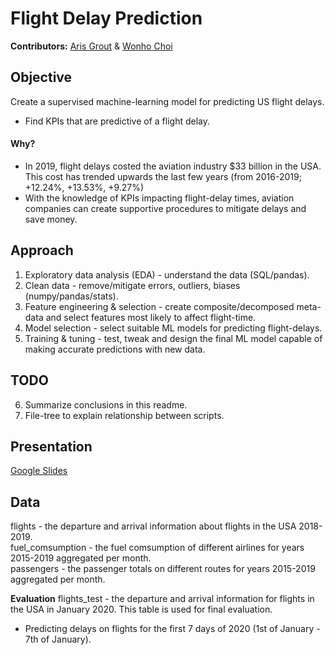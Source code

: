 # Flight Delay Prediction
**Contributors:** [Aris Grout](https://github.com/arisgrout) & [Wonho Choi](https://github.com/Wonhochoi123)

## Objective
Create a supervised machine-learning model for predicting US flight delays.
* Find KPIs that are predictive of a flight delay.

#### Why?
* In 2019, flight delays costed the aviation industry $33 billion in the USA. This cost has trended upwards the last few years (from 2016-2019; +12.24%, +13.53%, +9.27%)
* With the knowledge of KPIs impacting flight-delay times, aviation companies can create supportive procedures to mitigate delays and save money. 

## Approach
1. Exploratory data analysis (EDA) - understand the data (SQL/pandas).
2. Clean data - remove/mitigate errors, outliers, biases (numpy/pandas/stats).
3. Feature engineering & selection - create composite/decomposed meta-data and select features most likely to affect flight-time.
4. Model selection - select suitable ML models for predicting flight-delays.
5. Training & tuning - test, tweak and design the final ML model capable of making accurate predictions with new data.

## TODO
6. Summarize conclusions in this readme.
7. File-tree to explain relationship between scripts.

## Presentation
[Google Slides](https://docs.google.com/presentation/d/1AqPuf7cTp_LwFIrEDJatkQh8GtNO-lg3sR-FjtBLZY8/edit?usp=sharing)

## Data
flights - the departure and arrival information about flights in the USA 2018-2019.\
fuel_comsumption - the fuel comsumption of different airlines for years 2015-2019 aggregated per month.\
passengers - the passenger totals on different routes for years 2015-2019 aggregated per month.

**Evaluation**
flights_test - the departure and arrival information for flights in the USA in January 2020. This table is used for final evaluation.
* Predicting delays on flights for the first 7 days of 2020 (1st of January - 7th of January).
